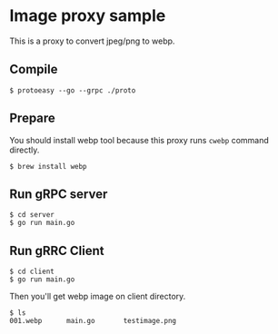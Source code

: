 # Image proxy sample

This is a proxy to convert jpeg/png to webp.

## Compile
```
$ protoeasy --go --grpc ./proto
```

## Prepare
You should install webp tool because this proxy runs ``cwebp`` command directly.
```
$ brew install webp
```

## Run gRPC server
```
$ cd server
$ go run main.go
```

## Run gRRC Client
```
$ cd client
$ go run main.go
```

Then you'll get webp image on client directory.
```
$ ls
001.webp      main.go       testimage.png
```
